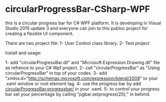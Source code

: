 # circularProgressBar-CSharp-WPF

this is a circular progress bar for C# WPF platform. It is developing in Visual Studio 2015 update 3 and
everyone can join to this publoc project for creating a flexible UI component. 

There are two project file:
1- User Control class library.
2- Test project

Install and usage:

1- add "circularProgressBar.dll" and "Microsoft.Expression.Drawing.dll" file as refrence to your C# Wpf project.
2- call "circularProgressBar" as "Using circularProgressBar" in top of your codes.
3- add "xmlns:d="http://schemas.microsoft.com/expression/blend/2008" to your .xaml window or root element tag.
4- use the progress bar by add <circularProgressBar:progressbar/> in your .xaml.
5- to control your progress bar set your percentage by calling "pgbar.setprogress(25);" in behind. 
